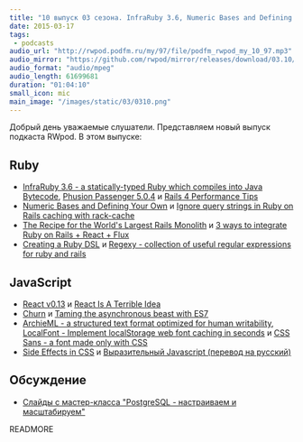 ```yaml
---
title: "10 выпуск 03 сезона. InfraRuby 3.6, Numeric Bases and Defining Your Own, Regexy, Churn, ArchieML, LocalFont, CSS Sans и прочее"
date: 2015-03-17
tags:
 - podcasts
audio_url: "http://rwpod.podfm.ru/my/97/file/podfm_rwpod_my_10_97.mp3"
audio_mirror: "https://github.com/rwpod/mirror/releases/download/03.10/0310.mp3"
audio_format: "audio/mpeg"
audio_length: 61699681
duration: "01:04:10"
small_icon: mic
main_image: "/images/static/03/0310.png"
---
```


Добрый день уважаемые слушатели. Представляем новый выпуск подкаста RWpod. В этом выпуске:

## Ruby

 - [InfraRuby 3.6 - a statically-typed Ruby which compiles into Java Bytecode](http://infraruby.com/blog/infraruby-3-6-released), [Phusion Passenger 5.0.4](https://blog.phusion.nl/2015/03/12/passenger-5-0-4/) и [Rails 4 Performance Tips](http://coding-is-art.com/rails-4-performance-tips/)
 - [Numeric Bases and Defining Your Own](http://6ftdan.com/allyourdev/2015/03/06/numeric-bases-and-defining-your-own/) и [Ignore query strings in Ruby on Rails caching with rack-cache](http://teotti.com/ignore-query-strings-in-ruby-on-rails-caching-with-rack-cache/)
 - [The Recipe for the World's Largest Rails Monolith](https://speakerdeck.com/a_matsuda/the-recipe-for-the-worlds-largest-rails-monolith) и [3 ways to integrate Ruby on Rails + React + Flux](http://www.openmindedinnovations.com/blogs/3-ways-to-integrate-ruby-on-rails-react-flux)
 - [Creating a Ruby DSL](http://www.leighhalliday.com/creating-ruby-dsl) и [Regexy - collection of useful regular expressions for ruby and rails](https://github.com/vladimir-tikhonov/regexy)

## JavaScript

 - [React v0.13](http://facebook.github.io/react/blog/2015/03/10/react-v0.13.html) и [React Is A Terrible Idea](https://www.pandastrike.com/posts/20150311-react-bad-idea)
 - [Churn](http://pothibo.com/2015/3/churn) и [Taming the asynchronous beast with ES7](http://pouchdb.com/2015/03/05/taming-the-async-beast-with-es7.html)
 - [ArchieML - a structured text format optimized for human writability](http://archieml.org/), [LocalFont - Implement localStorage web font caching in seconds](http://jaicab.com/localFont/) и [CSS Sans - a font made only with CSS](http://yusugomori.com/projects/css-sans/fonts)
 - [Side Effects in CSS](http://philipwalton.com/articles/side-effects-in-css/) и [Выразительный Javascript (перевод на русский)](http://karmazzin.gitbooks.io/eloquentjavascript_ru/)

## Обсуждение

 - [Слайды с мастер-класса "PostgreSQL - настраиваем и масштабируем"](http://leopard.in.ua/presentations/smartme_postgresql_2015/index.html)

READMORE

